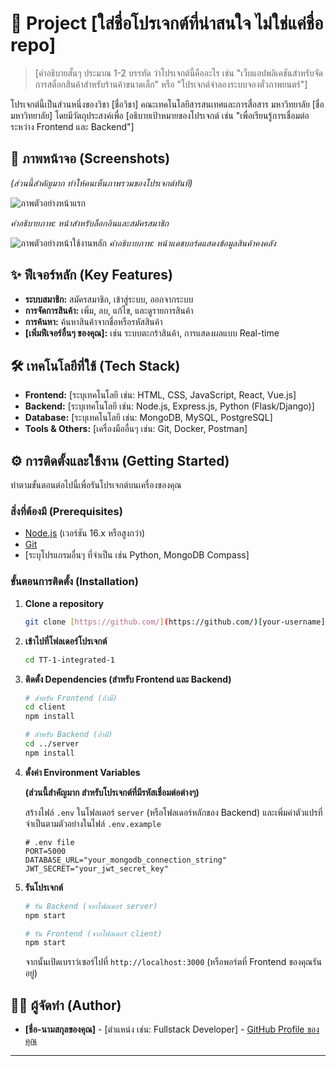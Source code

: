# 🚀 Project [ใส่ชื่อโปรเจกต์ที่น่าสนใจ ไม่ใช่แค่ชื่อ repo]

> [คำอธิบายสั้นๆ ประมาณ 1-2 บรรทัด ว่าโปรเจกต์นี้คืออะไร เช่น "เว็บแอปพลิเคชันสำหรับจัดการสต็อกสินค้าสำหรับร้านค้าขนาดเล็ก" หรือ "โปรเจกต์จำลองระบบจองตั๋วภาพยนตร์"]

โปรเจกต์นี้เป็นส่วนหนึ่งของวิชา [ชื่อวิชา] คณะเทคโนโลยีสารสนเทศและการสื่อสาร มหาวิทยาลัย [ชื่อมหาวิทยาลัย] โดยมีวัตถุประสงค์เพื่อ [อธิบายเป้าหมายของโปรเจกต์ เช่น "เพื่อเรียนรู้การเชื่อมต่อระหว่าง Frontend และ Backend"]

## 📸 ภาพหน้าจอ (Screenshots)

*(ส่วนนี้สำคัญมาก ทำให้คนเห็นภาพรวมของโปรเจกต์ทันที)*

![ภาพตัวอย่างหน้าแรก](<img width="1710" height="946" alt="image" src="https://github.com/user-attachments/assets/b145631a-7395-45e2-ba1b-f03394c8b37f" />
)

*คำอธิบายภาพ: หน้าสำหรับล็อกอินและสมัครสมาชิก*

![ภาพตัวอย่างหน้าใช้งานหลัก](path/to/your/screenshot2.png)
*คำอธิบายภาพ: หน้าแดชบอร์ดแสดงข้อมูลสินค้าคงคลัง*


## ✨ ฟีเจอร์หลัก (Key Features)

* **ระบบสมาชิก:** สมัครสมาชิก, เข้าสู่ระบบ, ออกจากระบบ
* **การจัดการสินค้า:** เพิ่ม, ลบ, แก้ไข, และดูรายการสินค้า
* **การค้นหา:** ค้นหาสินค้าจากชื่อหรือรหัสสินค้า
* **[เพิ่มฟีเจอร์อื่นๆ ของคุณ]:** เช่น ระบบตะกร้าสินค้า, การแสดงผลแบบ Real-time


## 🛠️ เทคโนโลยีที่ใช้ (Tech Stack)

* **Frontend:** [ระบุเทคโนโลยี เช่น: HTML, CSS, JavaScript, React, Vue.js]
* **Backend:** [ระบุเทคโนโลยี เช่น: Node.js, Express.js, Python (Flask/Django)]
* **Database:** [ระบุเทคโนโลยี เช่น: MongoDB, MySQL, PostgreSQL]
* **Tools & Others:** [เครื่องมืออื่นๆ เช่น: Git, Docker, Postman]


## ⚙️ การติดตั้งและใช้งาน (Getting Started)

ทำตามขั้นตอนต่อไปนี้เพื่อรันโปรเจกต์บนเครื่องของคุณ

### สิ่งที่ต้องมี (Prerequisites)

* [Node.js](https://nodejs.org/) (เวอร์ชัน 16.x หรือสูงกว่า)
* [Git](https://git-scm.com/)
* [ระบุโปรแกรมอื่นๆ ที่จำเป็น เช่น Python, MongoDB Compass]

### ขั้นตอนการติดตั้ง (Installation)

1.  **Clone a repository**
    ```sh
    git clone [https://github.com/](https://github.com/)[your-username]/TT-1-integrated-1.git
    ```

2.  **เข้าไปที่โฟลเดอร์โปรเจกต์**
    ```sh
    cd TT-1-integrated-1
    ```

3.  **ติดตั้ง Dependencies (สำหรับ Frontend และ Backend)**
    ```sh
    # สำหรับ Frontend (ถ้ามี)
    cd client
    npm install

    # สำหรับ Backend (ถ้ามี)
    cd ../server
    npm install
    ```

4.  **ตั้งค่า Environment Variables**

    **(ส่วนนี้สำคัญมาก สำหรับโปรเจกต์ที่มีรหัสเชื่อมต่อต่างๆ)**

    สร้างไฟล์ `.env` ในโฟลเดอร์ `server` (หรือโฟลเดอร์หลักของ Backend) และเพิ่มค่าตัวแปรที่จำเป็นตามตัวอย่างในไฟล์ `.env.example`
    ```
    # .env file
    PORT=5000
    DATABASE_URL="your_mongodb_connection_string"
    JWT_SECRET="your_jwt_secret_key"
    ```

5.  **รันโปรเจกต์**
    ```sh
    # รัน Backend (จากโฟลเดอร์ server)
    npm start

    # รัน Frontend (จากโฟลเดอร์ client)
    npm start
    ```
    จากนั้นเปิดเบราว์เซอร์ไปที่ `http://localhost:3000` (หรือพอร์ตที่ Frontend ของคุณรันอยู่)


## 🧑‍💻 ผู้จัดทำ (Author)

* **[ชื่อ-นามสกุลของคุณ]** - [ตำแหน่ง เช่น: Fullstack Developer] - [GitHub Profile ของคุณ](https://github.com/your-username)

---

